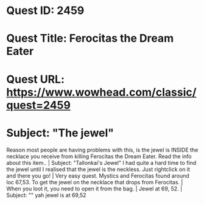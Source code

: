 # Quest ID: 2459
# Quest Title: Ferocitas the Dream Eater
# Quest URL: https://www.wowhead.com/classic/quest=2459
# Subject: "The jewel"
Reason most people are having problems with this, is the jewel is INSIDE the necklace you receive from killing Ferocitas the Dream Eater. Read the info about this item.. | Subject: "Tallonkai's Jewel"
I had quite a hard time to find the jewel until I realised that the jewel is the neckless. Just rightclick on it and there you go! | Very easy quest. Mystics and Ferocitas found around loc 67,53. To get the jewel <right click> on the necklace that drops from Ferocitas. | When you loot it, you need to open it from the bag. | Jewel at 69, 52. | Subject: "<Blank>"
yah jewel is at 69,52